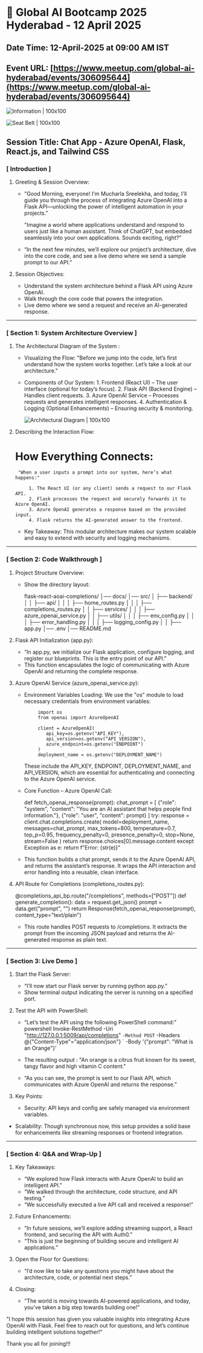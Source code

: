 # 📢 Global AI Bootcamp 2025 Hyderabad - 12 April 2025

## Date Time: 12-April-2025 at 09:00 AM IST

## Event URL: [https://www.meetup.com/global-ai-hyderabad/events/306095644](https://www.meetup.com/global-ai-hyderabad/events/306095644)



![Information | 100x100](./Documentation/Images/Information.PNG)

![Seat Belt | 100x100](./Documentation/Images/SeatBelt.PNG)


 
Session Title: Chat App - Azure OpenAI, Flask, React.js, and Tailwind CSS
---

### [ Introduction ]

1. Greeting & Session Overview:
   - "Good Morning, everyone! I'm Mucharla Sreelekha, and today, I'll guide you through the process of integrating Azure OpenAI into a Flask API—unlocking the power of  intelligent automation in your projects.”


        "Imagine a world where applications understand and respond to users just like a human assistant. Think of ChatGPT, but embedded seamlessly into your own       applications. Sounds exciting, right?"

   - “In the next few minutes, we’ll explore our project’s architecture, dive into the core code, and see a live demo where we send a sample prompt to our API.”

2. Session Objectives:  
   - Understand the system architecture behind a Flask API using Azure OpenAI.
   - Walk through the core code that powers the integration.
   - Live demo where we send a request and receive an AI-generated response. 


---

### [ Section 1: System Architecture Overview ]

1. The Architectural Diagram of the System :  

   - Visualizing the Flow:
      "Before we jump into the code, let’s first understand how the system works together. Let’s take a look at our architecture."

   - Components of Our System:
         1. Frontend (React UI) – The user interface (optional for today’s focus).
         2. Flask API (Backend Engine) – Handles client requests.
         3. Azure OpenAI Service – Processes requests and generates intelligent responses.
         4. Authentication & Logging (Optional Enhancements) – Ensuring security & monitoring. 

      ![Architectural Diagram | 100x100](./Documentation/Images/ArchitecturalDiagram.jpg)
     
  
2. Describing the Interaction Flow:  

    # How Everything Connects:
        "When a user inputs a prompt into our system, here’s what happens:"

            1. The React UI (or any client) sends a request to our Flask API.
            2. Flask processes the request and securely forwards it to Azure OpenAI.
            3. Azure OpenAI generates a response based on the provided input.
            4. Flask returns the AI-generated answer to the frontend.

      - Key Takeaway: This modular architecture makes our system scalable and easy to extend with security and logging mechanisms.


---

### [ Section 2: Code Walkthrough ]

1. Project Structure Overview:  
   - Show the directory layout:
     
     flask-react-aoai-completions/
     │── docs/
     │── src/
     │   ├── backend/
     │   │   ├── api/
     │   │   │   ├── home_routes.py
     │   │   │   ├── completions_routes.py
     │   │   ├── services/
     │   │   │   ├── azure_openai_service.py
     │   │   ├── utils/
     │   │   │   ├── env_config.py
     │   │   │   ├── error_handling.py
     │   │   │   ├── logging_config.py
     │   │   ├── app.py
     │── .env
     │── README.md
     

2. Flask API Initialization (app.py):  
   - “In app.py, we initialize our Flask application, configure logging, and register our blueprints. This is the entry point of our API.”
   - This function encapsulates the logic of communicating with Azure OpenAI and returning the complete response. 

3. Azure OpenAI Service (azure_openai_service.py): 

   -  Environment Variables Loading:
         We use the "os" module to load necessary credentials from environment variables:
              
               import os
               from openai import AzureOpenAI

               client = AzureOpenAI(
                  api_key=os.getenv("API_KEY"),
                  api_version=os.getenv("API_VERSION"),
                  azure_endpoint=os.getenv("ENDPOINT")
               )
               deployment_name = os.getenv("DEPLOYMENT_NAME")

         These include the API_KEY, ENDPOINT, DEPLOYMENT_NAME, and API_VERSION, which are essential for authenticating and connecting to the Azure OpenAI service.



   - Core Function – Azure OpenAI Call:

     
     def fetch_openai_response(prompt):
         chat_prompt = [
             {"role": "system", "content": "You are an AI assistant that helps people find information."},
             {"role": "user", "content": prompt}
         ]
         try:
             response = client.chat.completions.create(
                 model=deployment_name,
                 messages=chat_prompt,
                 max_tokens=800,
                 temperature=0.7,
                 top_p=0.95,
                 frequency_penalty=0,
                 presence_penalty=0,
                 stop=None,
                 stream=False
             )
             return response.choices[0].message.content
         except Exception as e:
             return f"Error: {str(e)}"

     
   - This function builds a chat prompt, sends it to the Azure OpenAI API, and returns the assistant’s response. It wraps the API interaction and error handling into a reusable, clean interface.

  
4. API Route for Completions (completions_routes.py):  
   
     @completions_api_bp.route("/completions", methods=["POST"])
     def generate_completion():
         data = request.get_json()
         prompt = data.get("prompt", "")
         return Response(fetch_openai_response(prompt), content_type="text/plain")
     
   - This route handles POST requests to /completions. It extracts the prompt from the incoming JSON payload and returns the AI-generated response as plain text.

---

### [ Section 3: Live Demo ]

1. Start the Flask Server:  
   - “I’ll now start our Flask server by running python app.py.”
   - Show terminal output indicating the server is running on a specified port.

2. Test the API with PowerShell:  
   - “Let’s test the API using the following PowerShell command:”
     powershell
     Invoke-RestMethod -Uri "http://127.0.0.1:5009/api/completions" `
                       -Method POST `
                       -Headers @{"Content-Type"="application/json"} `
                       -Body '{"prompt": "What is an Orange"}'
     
   - The resulting output :
         "An orange is a citrus fruit known for its sweet, tangy flavor and high vitamin C content."


   - “As you can see, the prompt is sent to our Flask API, which communicates with Azure OpenAI and returns the response.”



3. Key Points:  
   - Security: API keys and config are safely managed via environment variables.

  - Scalability: Though synchronous now, this setup provides a solid base for enhancements like streaming responses or frontend integration.

---

### [ Section 4: Q&A and Wrap-Up ]

1. Key Takeaways:  
   - “We explored how Flask interacts with Azure OpenAI to build an intelligent API.”
   - “We walked through the architecture, code structure, and API testing.”
   - “We successfully executed a live API call and received a response!”

2. Future Enhancements:  
   - “In future sessions, we’ll explore adding streaming support, a React frontend, and securing the API with Auth0.”
   - “This is just the beginning of building secure and intelligent AI applications.”

3. Open the Floor for Questions:  
   - “I’d now like to take any questions you might have about the architecture, code, or potential next steps.”

4. Closing:  
   - "The world is moving towards AI-powered applications, and today, you’ve taken a big step towards building one!"


"I hope this session has given you valuable insights into integrating Azure OpenAI with Flask. Feel free to reach out for questions, and let’s continue building intelligent solutions together!"

Thank you all for joining!!!

